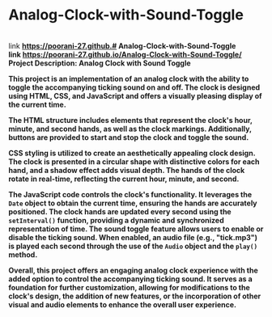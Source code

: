 # Analog-Clock-with-Sound-Toggle
<br> link <b> https://poorani-27.github.# Analog-Clock-with-Sound-Toggle
<br> link <b> https://poorani-27.github.io/Analog-Clock-with-Sound-Toggle/ <br>
Project Description: Analog Clock with Sound Toggle

This project is an implementation of an analog clock with the ability to toggle the accompanying ticking sound on and off. The clock is designed using HTML, CSS, and JavaScript and offers a visually pleasing display of the current time.

The HTML structure includes elements that represent the clock's hour, minute, and second hands, as well as the clock markings. Additionally, buttons are provided to start and stop the clock and toggle the sound.

CSS styling is utilized to create an aesthetically appealing clock design. The clock is presented in a circular shape with distinctive colors for each hand, and a shadow effect adds visual depth. The hands of the clock rotate in real-time, reflecting the current hour, minute, and second.

The JavaScript code controls the clock's functionality. It leverages the `Date` object to obtain the current time, ensuring the hands are accurately positioned. The clock hands are updated every second using the `setInterval()` function, providing a dynamic and synchronized representation of time. The sound toggle feature allows users to enable or disable the ticking sound. When enabled, an audio file (e.g., "tick.mp3") is played each second through the use of the `Audio` object and the `play()` method.

Overall, this project offers an engaging analog clock experience with the added option to control the accompanying ticking sound. It serves as a foundation for further customization, allowing for modifications to the clock's design, the addition of new features, or the incorporation of other visual and audio elements to enhance the overall user experience.
